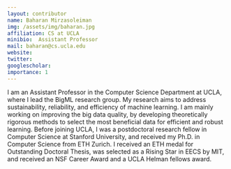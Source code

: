 ```yaml
---
layout: contributor
name: Baharan Mirzasoleiman
img: /assets/img/baharan.jpg
affiliation: CS at UCLA
minibio:  Assistant Professor
mail: baharan@cs.ucla.edu
website: 
twitter: 
googlescholar: 
importance: 1
---
```

I am an Assistant Professor in the Computer Science Department at UCLA, where I lead the BigML research group. My research aims to address sustainability, reliability, and efficiency of machine learning. I am mainly working on improving the big data quality, by developing theoretically rigorous methods to select the most beneficial data for efficient and robust learning. Before joining UCLA, I was a postdoctoral research fellow in Computer Science at Stanford University, and received my Ph.D. in Computer Science from ETH Zurich. I received an ETH medal for Outstanding Doctoral Thesis, was selected as a Rising Star in EECS by MIT, and received an NSF Career Award and a UCLA Helman fellows award.
